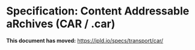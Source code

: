 # Specification: Content Addressable aRchives (CAR / .car)

**This document has moved:** https://ipld.io/specs/transport/car/
